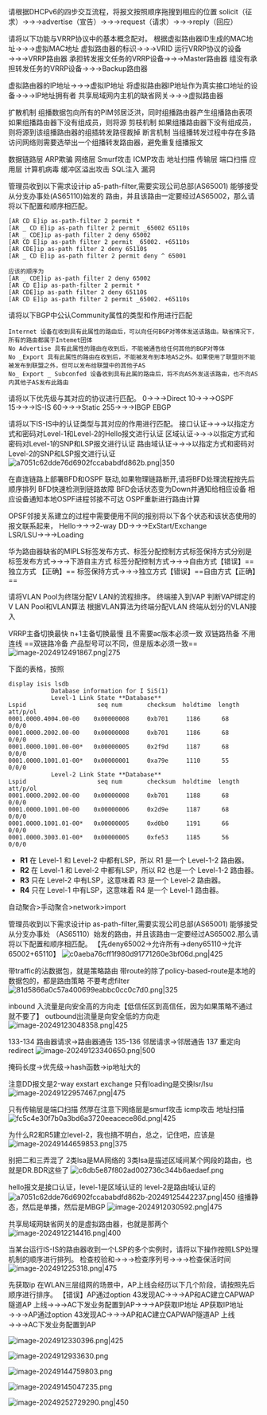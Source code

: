 请根据DHCPv6的四步交互流程，将报文按照顺序拖搜到相应的位置
solicit（征求）→→→advertise（宣告）→→→request（请求）→→→reply（回应）


请将以下功能与VRRP协议中的基本概念配对。
根据虚拟路由器ID生成的MAC地址→→→虚拟MAC地址
虚拟路由器的标识→→→VRID
运行VRRP协议的设备→→→VRRP路由器
承担转发报文任务的VRRP设备→→→Master路由器
组没有承担转发任务的VRRP设备→→→Backup路由器

虚拟路由器的IP地址→→→虚拟IP地址
将虚拟路由器IP地址作为真实接口地址的设备→→→IP地址拥有者
共享局域网内主机的缺省网关→→→虚拟路由器


扩散机制 组播数据包向所有的PIM邻居泛洪，同时组播路由器产生组播路由表项如果组播路由器下没有组成员，则将源
剪枝机制 如果组播路由器下没有组成员，则将源到该组播路由器的组插转发路径裁掉
断言机制 当组播转发过程中存在多路访问网络则需要选举出一个组播转发路由器，避免重复组播报文

数据链路层 ARP欺骗
网络层 Smurf攻击 ICMP攻击 地址扫描
传输层 端口扫描
应用层 计算机病毒 缓冲区溢出攻击 SQL注入 漏洞


管理员收到以下需求设计ip a5-path-filter,需要实现公司总部(AS65001) 能够接受从分支办事处(AS65110)始发的
路由，并且该路由一定要经过AS65002，那么请将以下配置和顺序相匹配。
```
[AR CD E]ip as-path-filter 2 permit * 
[AR _ CD E]ip as-path filter 2 permit _65002 65110s
[AR _ CDE]ip as-path filter 2 deny 65002
[AR CD E]ip as-path filter 2 permit _65002. +65110s
[AR CDE]ip as-path filter 2 deny 65110$
[AR _ CD E]ip as-path filter 2 permit deny ^ 65001

应该的顺序为
[AR _ CDE]ip as-path filter 2 deny 65002
[AR CD E]ip as-path-filter 2 permit * 
[AR CDE]ip as-path filter 2 deny 65110$
[AR CD E]ip as-path filter 2 permit _65002. +65110s
```

请将以下BGP中公认Community属性的类型和作用进行匹配
```
Internet 设备在收到具有此属性的路由后，可以向任何BGP对等体发送该路由。缺省情况下，所有的路由都属于Intemet团体 
No Advertise 具有此属性的路由在收到后，不能被通告给任何其他的BGP对等体
No _Export 具有此属性的路由在收到后，不能被发布到本地AS之外。如果使用了联盟则不能被发布到联盟之外，但可以发布给联盟中的其他子AS
No_ Export _ Subconfed 设备收到具有此属的路由后，将不向AS外发送该路由，也不向AS内其他子AS发布此路由
```

请将以下优先级与其对应的协议进行匹配。
0→→→Direct
10→→→OSPF
15→→→IS-IS
60→→→Static
255→→→IBGP EBGP


请将以下IS-IS中的认证类型与其对应的作用进行匹配。
接口认证→→→以指定方式和密码对Level-1和Level-2的Hello报文进行认证
区域认证→→→以指定方式和密码对Level-1的SNP和LSP报文进行认证
路由域认证→→→以指定方式和密码对Level-2的SNP和LSP报文进行认证
![a7051c62dde76d6902fccababdfd862b.png|350](8%E5%88%B7%E9%A2%98%E7%9A%84/%E5%BD%92%E6%A1%A3/%E8%BF%9E%E7%BA%BF/%E8%BF%9E%E7%BA%BF/a7051c62dde76d6902fccababdfd862b.png)


在直连链路上部署BFD和OSPF 联动,如果物理链路断开,请将BFD处理流程按先后顺序排列
BFD快速检测到链路故障
BFD会话状态变为Down并通知给相应设备
相应设备通知本地OSPF进程邻接不可达
OSPF重新进行路由计算

OPSF邻接关系建立的过程中需要便用不同的报别将以下各个状态和该状态使用的报文联系起来，
Hello→→→2-way
DD→→→ExStart/Exchange
LSR/LSU→→→Loading

华为路由器缺省的MIPLS标签发布方式、标签分配控制方式标签保持方式分别是
标签发布方式→→→下游自主方式
标签分配控制方式→→→自由方式【错误】==独立方式 【正确】==
标签保持方式→→→独立方式【错误】==自由方式【正确】==

请将VLAN PooI为终瑞分配V LAN的流程排序。
终端接入到VAP
判断VAP绑定的V LAN Pool和VLAN算法
根据VLAN算法为终端分配VLAN
终端从划分的VLAN接入


VRRP主备切换最快
n+1主备切换最慢 且不需要ac版本必须一致
双链路热备  不用连线
==双链路冷备 产品型号可以不同，但是版本必须一致==
![image-2024912491867.png|275](8%E5%88%B7%E9%A2%98%E7%9A%84/%E5%BD%92%E6%A1%A3/%E8%BF%9E%E7%BA%BF/%E8%BF%9E%E7%BA%BF/image-2024912491867.png)


下面的表格，按照
```R1的lsdb
display isis lsdb
			Database information for I SiS(1)
			Level-1 Link State **Database**
Lspid                    seq num       checksum  holdtime  length  att/p/ol
0001.0000.4004.00-00    0x00000008     0xb701     1186      68     0/0/0
0001.0000.2002.00-00    0x00000008     0xb701     1186      68     0/0/0
0001.0000.1001.00-00*   0x00000005     0x2f9d     1187      68     0/0/0
0001.0000.1001.01-00*   0x00000001     0xa79e     1110      55     0/0/0
			Level-2 Link State **Database**
Lspid                    seq num       checksum  holdtime  length  att/p/ol
0001.0000.2002.00-00    0x00000008     0xb701     1188      68     0/0/0
0001.0000.1001.00-00    0x00000006     0x2d9e     1187      68     0/0/0
0001.0000.1001.01-00*   0x00000005     0xd0b0     1191      66     0/0/0
0001.0000.3003.01-00*   0x00000005     0xfe53     1185      56     0/0/0
```
- **R1** 在 Level-1 和 Level-2 中都有LSP，所以 R1 是一个 Level-1-2 路由器。
- **R2** 在 Level-1 和 Level-2 中都有LSP，所以 R2 也是一个 Level-1-2 路由器。
- **R3** 只在 Level-2 中有LSP，这意味着 R3 是一个 Level-2 路由器。
- **R4** 只在 Level-1 中有LSP，这意味着 R4 是一个 Level-1 路由器。


自动聚合>手动聚合>network>import

管理员收到以下需求设计ip as-path-filter,需要实现公司总部(AS65001) 能够接受从分支办事处
（AS65110）始发的路由，并且该路由一定要经过AS65002.那么请将以下配置和顺序相匹配。
【先deny65002→允许所有→deny65110→允许65002+65110】
![c0aeba76cff1f980d91771260e3bf06d.png|425](8%E5%88%B7%E9%A2%98%E7%9A%84/%E5%BD%92%E6%A1%A3/%E8%BF%9E%E7%BA%BF/%E8%BF%9E%E7%BA%BF/c0aeba76cff1f980d91771260e3bf06d.png)

带traffic的沾数据包，就是策略路由
带route的除了policy-based-route是本地的数据包的，都是路由策略
不要考虑filter
![81d5866a0c57a400699eabbc0cc0c7d0.png|325](8%E5%88%B7%E9%A2%98%E7%9A%84/%E5%BD%92%E6%A1%A3/%E8%BF%9E%E7%BA%BF/%E8%BF%9E%E7%BA%BF/81d5866a0c57a400699eabbc0cc0c7d0.png)


inbound 入流量是向安全高的方向走【低信任区到高信任，因为如果策略不通过就不要了】
outbound出流量是向安全低的方向走
![image-20249123048358.png|425](8%E5%88%B7%E9%A2%98%E7%9A%84/%E5%BD%92%E6%A1%A3/%E8%BF%9E%E7%BA%BF/%E8%BF%9E%E7%BA%BF/image-20249123048358.png)

133-134
路由器请求→路由器通告
135-136
邻居请求→邻居通告
137
重定向redirect
![image-20249123340650.png|500](8%E5%88%B7%E9%A2%98%E7%9A%84/%E5%BD%92%E6%A1%A3/%E8%BF%9E%E7%BA%BF/%E8%BF%9E%E7%BA%BF/image-20249123340650.png)


掩码长度→优先级→hash函数→ip地址大的



注意DD报文是2-way exstart exchange  只有loading是交换lsr/lsu
![image-20249122957467.png|475](8%E5%88%B7%E9%A2%98%E7%9A%84/%E5%BD%92%E6%A1%A3/%E8%BF%9E%E7%BA%BF/%E8%BF%9E%E7%BA%BF/image-20249122957467.png)


只有传输层是端口扫描
然厚在注意下网络层是smurf攻击  icmp攻击 地址扫描
![fc5c4e30f7b0a3bd6a3720eeacece86d.png|425](8%E5%88%B7%E9%A2%98%E7%9A%84/%E5%BD%92%E6%A1%A3/%E8%BF%9E%E7%BA%BF/%E8%BF%9E%E7%BA%BF/fc5c4e30f7b0a3bd6a3720eeacece86d.png)


为什么R2和R5建立level-2，我也搞不明白，总之，记住吧，应该是
![image-20249144659853.png|375](8%E5%88%B7%E9%A2%98%E7%9A%84/%E5%BD%92%E6%A1%A3/%E8%BF%9E%E7%BA%BF/%E8%BF%9E%E7%BA%BF/image-20249144659853.png)



别把二和三弄混了
2类lsa是MA网络的 
3类lsa是描述区域间某个网段的路由，也就是DR.BDR这些了
![c6db5e87f802ad002736c344b6aedaef.png](8%E5%88%B7%E9%A2%98%E7%9A%84/%E5%BD%92%E6%A1%A3/%E8%BF%9E%E7%BA%BF/%E8%BF%9E%E7%BA%BF/c6db5e87f802ad002736c344b6aedaef.png)

hello报文是接口认证，level-1是区域认证的 level-2是路由域认证的
![a7051c62dde76d6902fccababdfd862b-20249125442237.png|450](8%E5%88%B7%E9%A2%98%E7%9A%84/%E5%BD%92%E6%A1%A3/%E8%BF%9E%E7%BA%BF/%E8%BF%9E%E7%BA%BF/a7051c62dde76d6902fccababdfd862b-20249125442237.png)
组播静态，然后是单播，然后是MBGP
![image-2024912030592.png|475](8%E5%88%B7%E9%A2%98%E7%9A%84/%E5%BD%92%E6%A1%A3/%E8%BF%9E%E7%BA%BF/%E8%BF%9E%E7%BA%BF/image-2024912030592.png)



共享局域网缺省网关的是虚拟路由器，也就是那两个
![image-2024912214416.png|400](8%E5%88%B7%E9%A2%98%E7%9A%84/%E5%BD%92%E6%A1%A3/%E8%BF%9E%E7%BA%BF/%E8%BF%9E%E7%BA%BF/image-2024912214416.png)


当某台运行IS-IS的路由器收到一个LSP的多个实例时，请将以下操作按照LSP处理机制的顺序进行排列。
检查校验和→→→检查序列号→→→检查保活时间
![image-202491225318.png|475](8%E5%88%B7%E9%A2%98%E7%9A%84/%E5%BD%92%E6%A1%A3/%E8%BF%9E%E7%BA%BF/%E8%BF%9E%E7%BA%BF/image-202491225318.png)


先获取ip
在WLAN三层组网的场景中，AP上线会经历以下几个阶段，请按照先后顺序进行排序。
【错误】AP通过option 43发现AC→→→AP和AC建立CAPWAP隧道AP 上线→→→AC下发业务配置到AP→→→AP获取IP地址
AP获取IP地址→→→AP通过option 43发现AC→→→AP和AC建立CAPWAP隧道AP 上线→→→AC下发业务配置到AP

![image-2024912330396.png|425](8%E5%88%B7%E9%A2%98%E7%9A%84/%E5%BD%92%E6%A1%A3/%E8%BF%9E%E7%BA%BF/%E8%BF%9E%E7%BA%BF/image-2024912330396.png)



![image-2024912933630.png](8%E5%88%B7%E9%A2%98%E7%9A%84/%E5%BD%92%E6%A1%A3/%E8%BF%9E%E7%BA%BF/%E8%BF%9E%E7%BA%BF/image-2024912933630.png)


![image-20249144759803.png](8%E5%88%B7%E9%A2%98%E7%9A%84/%E5%BD%92%E6%A1%A3/%E8%BF%9E%E7%BA%BF/%E8%BF%9E%E7%BA%BF/image-20249144759803.png)


![image-20249145047235.png](8%E5%88%B7%E9%A2%98%E7%9A%84/%E5%BD%92%E6%A1%A3/%E8%BF%9E%E7%BA%BF/%E8%BF%9E%E7%BA%BF/image-20249145047235.png)



![image-20249252729290.png|450](8%E5%88%B7%E9%A2%98%E7%9A%84/%E5%BD%92%E6%A1%A3/%E8%BF%9E%E7%BA%BF/%E8%BF%9E%E7%BA%BF/image-20249252729290.png)





























